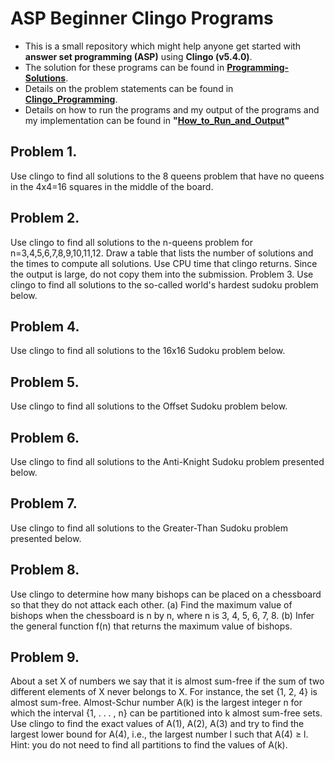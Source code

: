 # ASP Beginner Clingo Programs
- This is a small repository which might help anyone get started with **answer set programming (ASP)** using **Clingo (v5.4.0)**.
- The solution for these programs can be found in **[Programming-Solutions](Programming-Solutions)**.
- Details on the problem statements can be found in **[Clingo_Programming](Clingo_Programming.pdf)**.
- Details on how to run the programs and my output of the programs and my implementation can be found in **"[How_to_Run_and_Output](How_to_Run_and_Output.pdf)"**

## Problem 1. 
Use clingo to find all solutions to the 8 queens problem that have no queens in the 4x4=16
squares in the middle of the board.  


## Problem 2. 
Use clingo to find all solutions to the n-queens problem for n=3,4,5,6,7,8,9,10,11,12. Draw a
table that lists the number of solutions and the times to compute all solutions. Use CPU time
that clingo returns. Since the output is large, do not copy them into the submission. 
Problem 3. 
Use clingo to find all solutions to the so-called world's hardest sudoku problem below. 
 
 
 
 
 
## Problem 4. 
Use clingo to find all solutions to the 16x16 Sudoku problem below. 
 
 
 
 
 
 
 
## Problem 5. 
Use clingo to find all solutions to the Offset Sudoku problem below. 
 
 
 
 
 
 
 
 
 
## Problem 6. 
Use clingo to find all solutions to the Anti-Knight Sudoku problem presented below.
 


 
 
 
 
 
 
 
 
## Problem 7. 
Use clingo to find all solutions to the Greater-Than Sudoku problem presented below.
 

 
## Problem 8. 
Use clingo to determine how many bishops can be placed on a chessboard so that they do not
attack each other.
(a) Find the maximum value of bishops when the chessboard is n by n, where n is 3, 4, 5, 6, 7,
8.
(b) Infer the general function f(n) that returns the maximum value of bishops.  


## Problem 9. 
About a set X of numbers we say that it is almost sum-free if the sum of two different elements
of X never belongs to X. For instance, the set {1, 2, 4} is almost sum-free. Almost-Schur number
A(k) is the largest integer n for which the interval {1, . . . , n} can be partitioned into k almost
sum-free sets.
Use clingo to find the exact values of A(1), A(2), A(3) and try to find the largest lower bound for
A(4), i.e., the largest number l such that A(4) ≥ l.
Hint:
 you do not need to find all partitions to find the values of A(k). 
​